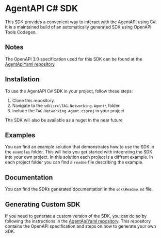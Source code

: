 # AgentAPI C# SDK

This SDK provides a convenient way to interact with the AgentAPI using C#. It is a maintained build of an automatically generated SDK using OpenAPI Tools Codegen.

## Notes

The OpenAPI 3.0 specification used for this SDK can be found at the [AgentApiYaml repository](https://github.com/Trust-Anchor-Group/AgentApiYaml)

## Installation

To use the AgentAPI C# SDK in your project, follow these steps:

1. Clone this repository.
2. Navigate to the `sdk\src\TAG.Networking.Agent\` folder.
3. Include the `TAG.Networking.Agent.csproj` in your project

The SDK will also be available as a nuget in the near future

## Examples

You can find an example solution that demonstrates how to use the SDK in the `examples` folder. This will help you get started with integrating the SDK into your own project.
In this solution each project is a diffrent example. In each project folder you can find a `readme` file describing the example.

## Documentation

You can find the SDKs generated documentation in the `sdk\Readme.md` file.

## Generating Custom SDK

If you need to generate a custom version of the SDK, you can do so by following the instructions in the [AgentApiYaml repository](https://github.com/Trust-Anchor-Group/AgentApiYaml). This repository contains the OpenAPI specification and steps on how to generate your own SDK.
